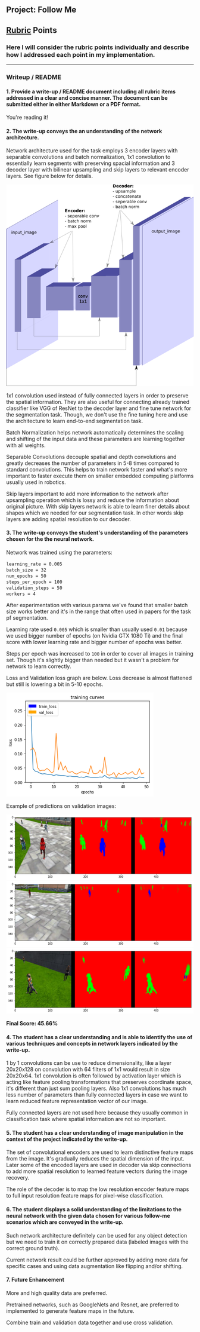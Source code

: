 ## Project: Follow Me

[//]: # (Image References)

[network_fancy]: ./results/network_fancy.png
[train_val_loss]: ./results/train_val_loss.png
[example_1]: ./results/example_1.png
[example_2]: ./results/example_2.png
[example_3]: ./results/example_3.png

## [Rubric](https://review.udacity.com/#!/rubrics/1155/view) Points
### Here I will consider the rubric points individually and describe how I addressed each point in my implementation.  

---
### Writeup / README

#### 1. Provide a write-up / README document including all rubric items addressed in a clear and concise manner. The document can be submitted either in either Markdown or a PDF format.

You're reading it!

#### 2. The write-up conveys the an understanding of the network architecture.

Network architecture used for the task employs 3 encoder layers with separable convolutions and batch normalization, 1x1 convolution to essentially learn segments with preserving spacial information and 3 decoder layer with bilinear upsampling and skip layers to relevant encoder layers. See figure below for details.

![Network][network_fancy]

1x1 convolution used instead of fully connected layers in order to preserve the spatial information. They are also useful for connecting already trained classifier like VGG of ResNet to the decoder layer and fine tune network for the segmentation task. Though, we don't use the fine tuning here and use the architecture to learn end-to-end segmentation task.

Batch Normalization helps network automatically determines the scaling and shifting of the input data and these parameters are learning together with all weights.

Separable Convolutions decouple spatial and depth convolutions and greatly decreases the number of parameters in 5-8 times compared to standard convolutions. This helps to train network faster and what's more important to faster execute them on smaller embedded computing platforms usually used in robotics.

Skip layers important to add more information to the network after upsampling operation which is lossy and reduce the information about original picture. With skip layers network is able to learn finer details about shapes which we needed for our segmentation task. In other words skip layers are adding spatial resolution to our decoder.


#### 3. The write-up conveys the student's understanding of the parameters chosen for the the neural network.

Network was trained using the parameters:

```
learning_rate = 0.005
batch_size = 32
num_epochs = 50
steps_per_epoch = 100
validation_steps = 50
workers = 4
```

After experimentation with various params we've found that smaller batch size works better and it's in the range that often used in papers for the task pf segmentation.

Learning rate used `0.005` which is smaller than usually used `0.01` because we used bigger number of epochs (on Nvidia GTX 1080 Ti) and the final score with lower learning rate and bigger number of epochs was better.

Steps per epoch was increased to `100` in order to cover all images in training set. Though it's slightly bigger than needed but it wasn't a problem for network to learn correctly.

Loss and Validation loss graph are below. Loss decrease is almost flattened but still is lowering a bit in 5-10 epochs.

![Train Validation Loss][train_val_loss]

Example of predictions on validation images:

![Example 1][example_1]
![Example 2][example_2]
![Example 3][example_3]

**Final Score: 45.66%**

#### 4. The student has a clear understanding and is able to identify the use of various techniques and concepts in network layers indicated by the write-up.

1 by 1 convolutions can be use to reduce dimensionality, like  a layer 20x20x128 on convolution with 64 filters of 1x1 would result in size 20x20x64. 1x1 convolution is often followed by activation layer which is acting like feature pooling transformations that preserves coordinate space, it's different than just sum pooling layers. Also 1x1 convolutions has much less number of parameters than fully connected layers in case we want to learn reduced feature representation vector of our image.

Fully connected layers are not used here because they usually common in classification task where spatial information are not so important.

#### 5. The student has a clear understanding of image manipulation in the context of the project indicated by the write-up.

The set of convolutional encoders are used to learn distinctive feature maps from the image. It's gradually reduces the spatial dimension of the input. Later some of the encoded layers are used in decoder via skip connections to add more spatial resolution to learned feature vectors during the image recovery.

The role of the decoder is to map the low resolution encoder feature maps to full input resolution feature maps for pixel-wise classification.

#### 6. The student displays a solid understanding of the limitations to the neural network with the given data chosen for various follow-me scenarios which are conveyed in the write-up.

Such network architecture definitely can be used for any object detection but we need to train it on correctly prepared data (labeled images with the correct ground truth).

Current network result could be further approved by adding more data for specific cases and using data augmentation like flipping and/or shifting.

#### 7. Future Enhancement

More and high quality data are preferred.

Pretrained networks, such as GoogleNets and Resnet, are preferred to implemented to generate feature maps in the future.

Combine train and validation data together and use cross validation.
